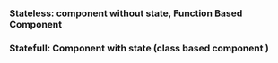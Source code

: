 ### Stateless: component without state, Function Based Component 

### Statefull: Component with state (class based component )